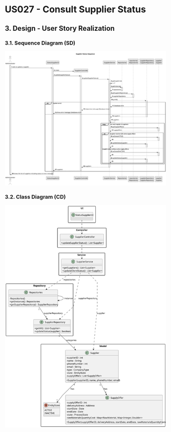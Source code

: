 # US027 - Consult Supplier Status

## 3. Design - User Story Realization

### 3.1. Sequence Diagram (SD)

![Sequence Diagram](svg/us027-sequence-diagram.svg)

### 3.2. Class Diagram (CD)

![Class Diagram](svg/us027-class-diagram.svg)